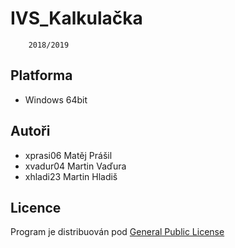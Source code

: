 #   **IVS_Kalkulačka**
        2018/2019

##  **Platforma**
  * Windows 64bit


## **Autoři**
* xprasi06 Matěj Prášil 
* xvadur04 Martin Vaďura
* xhladi23 Martin Hladiš


## **Licence**
Program je distribuován pod [General Public License](https://cs.wikipedia.org/wiki/GNU_General_Public_License)




